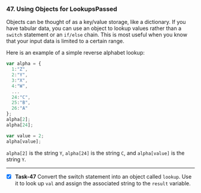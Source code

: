 ### 47. Using Objects for LookupsPassed
Objects can be thought of as a key/value storage, like a dictionary. If you have tabular data, you can use an object to lookup values rather than a `switch` statement or an `if/else` chain. This is most useful when you know that your input data is limited to a certain range.

Here is an example of a simple reverse alphabet lookup:
```js
var alpha = {
  1:"Z",
  2:"Y",
  3:"X",
  4:"W",
  ...
  24:"C",
  25:"B",
  26:"A"
};
alpha[2];
alpha[24];

var value = 2;
alpha[value];
```
`alpha[2]` is the string `Y`, `alpha[24]` is the string `C`, and `alpha[value]` is the string `Y`.
***************************************************
- [x] **Task-47** Convert the switch statement into an object called `lookup`. Use it to look up `val` and assign the associated string to the `result` variable.
